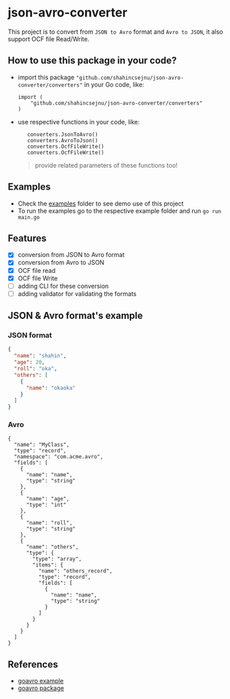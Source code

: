 # json-avro-converter
This project is to convert from `JSON to Avro` format and `Avro to JSON`, it also support OCF file Read/Write.

## How to use this package in your code?
- import this package `"github.com/shahincsejnu/json-avro-converter/converters"` in your Go code, like:
  ```
  import (
	  "github.com/shahincsejnu/json-avro-converter/converters"
  )
  ```
- use respective functions in your code, like:
  ```
     converters.JsonToAvro()
     converters.AvroToJson()
     converters.OcfFileWrite()
     converters.OcfFileWrite()
  ```
  > provide related parameters of these functions too!

## Examples
- Check the [examples](./examples/) folder to see demo use of this project
- To run the examples go to the respective example folder and run `go run main.go`

## Features
- [x] conversion from JSON to Avro format
- [x] conversion from Avro to JSON
- [x] OCF file read
- [x] OCF file Write
- [ ] adding CLI for these conversion
- [ ] adding validator for validating the formats

## JSON & Avro format's example
### JSON format
```json
{
  "name": "shahin",
  "age": 20,
  "roll": "oka",
  "others": [
    {
      "name": "okaoka"
    }
  ]
}
```

### Avro
```
{
  "name": "MyClass",
  "type": "record",
  "namespace": "com.acme.avro",
  "fields": [
    {
      "name": "name",
      "type": "string"
    },
    {
      "name": "age",
      "type": "int"
    },
    {
      "name": "roll",
      "type": "string"
    },
    {
      "name": "others",
      "type": {
        "type": "array",
        "items": {
          "name": "others_record",
          "type": "record",
          "fields": [
            {
              "name": "name",
              "type": "string"
            }
          ]
        }
      }
    }
  ]
}
```


## References
- [goavro example](https://github.com/linkedin/goavro/blob/master/examples/165/main.go)
- [goavro package](https://pkg.go.dev/github.com/linkedin/goavro/v2#section-readme)


